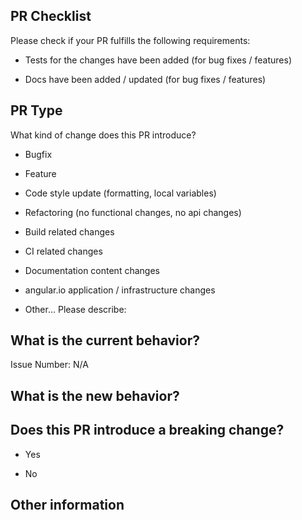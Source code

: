 PR Checklist
-
Please check if your PR fulfills the following requirements:


 *  Tests for the changes have been added (for bug fixes / features)

 *  Docs have been added / updated (for bug fixes / features)

PR Type
-------
What kind of change does this PR introduce?
 *  Bugfix

 *  Feature

 *  Code style update (formatting, local variables)

 *  Refactoring (no functional changes, no api changes)

 *  Build related changes

 *  CI related changes

 *  Documentation content changes

 *  angular.io application / infrastructure changes

 *  Other... Please describe:

What is the current behavior?
-
Issue Number: N/A

What is the new behavior?
-
Does this PR introduce a breaking change?
-
* Yes

* No

Other information
-
